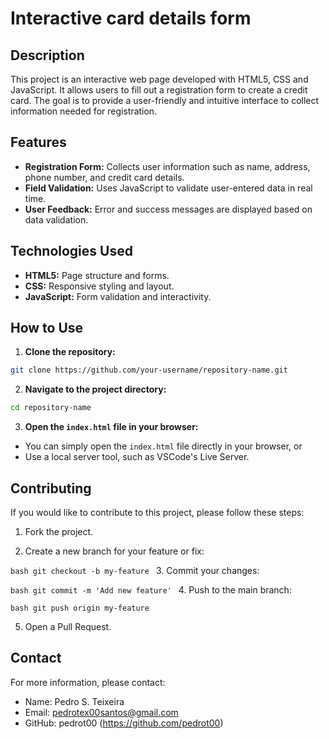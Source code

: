 # Interactive card details form

## Description
This project is an interactive web page developed with HTML5, CSS and JavaScript. It allows users to fill out a registration form to create a credit card. The goal is to provide a user-friendly and intuitive interface to collect information needed for registration.

## Features

- **Registration Form:** Collects user information such as name, address, phone number, and credit card details.
- **Field Validation:** Uses JavaScript to validate user-entered data in real time.
- **User Feedback:** Error and success messages are displayed based on data validation.

## Technologies Used

- **HTML5:** Page structure and forms.
- **CSS:** Responsive styling and layout.
- **JavaScript:** Form validation and interactivity.

## How to Use

1. **Clone the repository:**
```bash
git clone https://github.com/your-username/repository-name.git
```
2. **Navigate to the project directory:**
```bash
cd repository-name
```
3. **Open the `index.html` file in your browser:**
- You can simply open the `index.html` file directly in your browser, or
- Use a local server tool, such as VSCode's Live Server.

## Contributing

If you would like to contribute to this project, please follow these steps:

1. Fork the project.

2. Create a new branch for your feature or fix:

``bash
git checkout -b my-feature
``
3. Commit your changes:

``bash
git commit -m 'Add new feature'
``
4. Push to the main branch:

``bash
git push origin my-feature
``

5. Open a Pull Request.


## Contact

For more information, please contact:
- Name: Pedro S. Teixeira
- Email: pedrotex00santos@gmail.com
- GitHub: pedrot00 (https://github.com/pedrot00)

